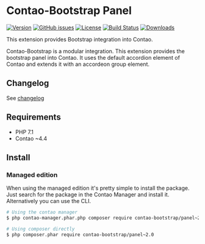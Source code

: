 Contao-Bootstrap Panel
======================

[![Version](http://img.shields.io/packagist/v/contao-bootstrap/panel.svg?style=for-the-badge&label=Latest)](http://packagist.org/packages/contao-bootstrap/panel)
[![GitHub issues](https://img.shields.io/github/issues/contao-bootstrap/panel.svg?style=for-the-badge&logo=github)](https://github.com/contao-bootstrap/panel/issues)
[![License](http://img.shields.io/packagist/l/contao-bootstrap/panel.svg?style=for-the-badge&label=License)](http://packagist.org/packages/contao-bootstrap/panel)
[![Build Status](http://img.shields.io/travis/contao-bootstrap/panel/master.svg?style=for-the-badge&logo=travis)](https://travis-ci.org/contao-bootstrap/panel)
[![Downloads](http://img.shields.io/packagist/dt/contao-bootstrap/panel.svg?style=for-the-badge&label=Downloads)](http://packagist.org/packages/contao-bootstrap/panel)

This extension provides Bootstrap integration into Contao. 

Contao-Bootstrap is a modular integration. This extension provides the bootstrap panel into Contao. It uses the default
accordion element of Contao and extends it with an accordeon group element.


Changelog
---------

See [changelog](CHANGELOG.md)


Requirements
------------

 - PHP 7.1
 - Contao ~4.4


Install
-------

### Managed edition

When using the managed edition it's pretty simple to install the package. Just search for the package in the
Contao Manager and install it. Alternatively you can use the CLI.  

```bash
# Using the contao manager
$ php contao-manager.phar.php composer require contao-bootstrap/panel~2.0

# Using composer directly
$ php composer.phar require contao-bootstrap/panel~2.0
